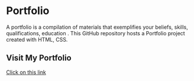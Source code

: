 # Portfolio
A portfolio is a compilation of materials that exemplifies your beliefs, skills, qualifications, education . This GitHub repository hosts a Portfolio project created with HTML, CSS. 

## Visit My Portfolio
[Click on this link](https://darshandd17.github.io/Personal_Portfolio/)
